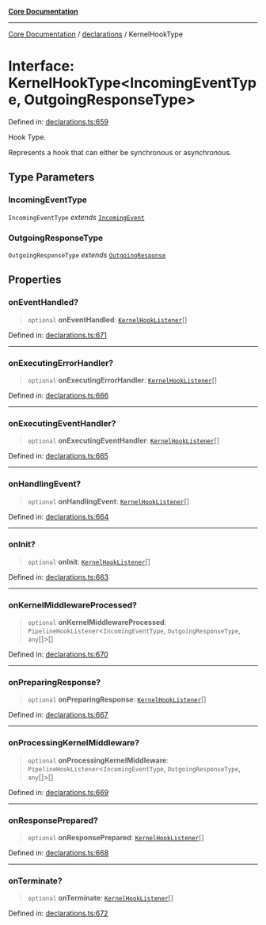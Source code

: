 [**Core Documentation**](../../README.md)

***

[Core Documentation](../../README.md) / [declarations](../README.md) / KernelHookType

# Interface: KernelHookType\<IncomingEventType, OutgoingResponseType\>

Defined in: [declarations.ts:659](https://github.com/stonemjs/core/blob/65c9e07f9d264b07f6e4091fcc29046b5ca8ea45/src/declarations.ts#L659)

Hook Type.

Represents a hook that can either be synchronous or asynchronous.

## Type Parameters

### IncomingEventType

`IncomingEventType` *extends* [`IncomingEvent`](../../events/IncomingEvent/classes/IncomingEvent.md)

### OutgoingResponseType

`OutgoingResponseType` *extends* [`OutgoingResponse`](../../events/OutgoingResponse/classes/OutgoingResponse.md)

## Properties

### onEventHandled?

> `optional` **onEventHandled**: [`KernelHookListener`](../type-aliases/KernelHookListener.md)[]

Defined in: [declarations.ts:671](https://github.com/stonemjs/core/blob/65c9e07f9d264b07f6e4091fcc29046b5ca8ea45/src/declarations.ts#L671)

***

### onExecutingErrorHandler?

> `optional` **onExecutingErrorHandler**: [`KernelHookListener`](../type-aliases/KernelHookListener.md)[]

Defined in: [declarations.ts:666](https://github.com/stonemjs/core/blob/65c9e07f9d264b07f6e4091fcc29046b5ca8ea45/src/declarations.ts#L666)

***

### onExecutingEventHandler?

> `optional` **onExecutingEventHandler**: [`KernelHookListener`](../type-aliases/KernelHookListener.md)[]

Defined in: [declarations.ts:665](https://github.com/stonemjs/core/blob/65c9e07f9d264b07f6e4091fcc29046b5ca8ea45/src/declarations.ts#L665)

***

### onHandlingEvent?

> `optional` **onHandlingEvent**: [`KernelHookListener`](../type-aliases/KernelHookListener.md)[]

Defined in: [declarations.ts:664](https://github.com/stonemjs/core/blob/65c9e07f9d264b07f6e4091fcc29046b5ca8ea45/src/declarations.ts#L664)

***

### onInit?

> `optional` **onInit**: [`KernelHookListener`](../type-aliases/KernelHookListener.md)[]

Defined in: [declarations.ts:663](https://github.com/stonemjs/core/blob/65c9e07f9d264b07f6e4091fcc29046b5ca8ea45/src/declarations.ts#L663)

***

### onKernelMiddlewareProcessed?

> `optional` **onKernelMiddlewareProcessed**: `PipelineHookListener`\<`IncomingEventType`, `OutgoingResponseType`, `any`[]\>[]

Defined in: [declarations.ts:670](https://github.com/stonemjs/core/blob/65c9e07f9d264b07f6e4091fcc29046b5ca8ea45/src/declarations.ts#L670)

***

### onPreparingResponse?

> `optional` **onPreparingResponse**: [`KernelHookListener`](../type-aliases/KernelHookListener.md)[]

Defined in: [declarations.ts:667](https://github.com/stonemjs/core/blob/65c9e07f9d264b07f6e4091fcc29046b5ca8ea45/src/declarations.ts#L667)

***

### onProcessingKernelMiddleware?

> `optional` **onProcessingKernelMiddleware**: `PipelineHookListener`\<`IncomingEventType`, `OutgoingResponseType`, `any`[]\>[]

Defined in: [declarations.ts:669](https://github.com/stonemjs/core/blob/65c9e07f9d264b07f6e4091fcc29046b5ca8ea45/src/declarations.ts#L669)

***

### onResponsePrepared?

> `optional` **onResponsePrepared**: [`KernelHookListener`](../type-aliases/KernelHookListener.md)[]

Defined in: [declarations.ts:668](https://github.com/stonemjs/core/blob/65c9e07f9d264b07f6e4091fcc29046b5ca8ea45/src/declarations.ts#L668)

***

### onTerminate?

> `optional` **onTerminate**: [`KernelHookListener`](../type-aliases/KernelHookListener.md)[]

Defined in: [declarations.ts:672](https://github.com/stonemjs/core/blob/65c9e07f9d264b07f6e4091fcc29046b5ca8ea45/src/declarations.ts#L672)
